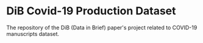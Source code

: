 # DiB Covid-19 Production Dataset

The repository of the DiB (Data in Brief) paper's project related to COVID-19 manuscripts dataset.